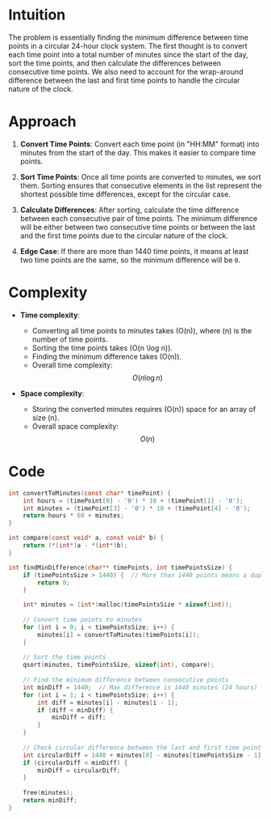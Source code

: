
# Intuition
The problem is essentially finding the minimum difference between time points in a circular 24-hour clock system. The first thought is to convert each time point into a total number of minutes since the start of the day, sort the time points, and then calculate the differences between consecutive time points. We also need to account for the wrap-around difference between the last and first time points to handle the circular nature of the clock.

# Approach
1. **Convert Time Points**: Convert each time point (in "HH:MM" format) into minutes from the start of the day. This makes it easier to compare time points.
   
2. **Sort Time Points**: Once all time points are converted to minutes, we sort them. Sorting ensures that consecutive elements in the list represent the shortest possible time differences, except for the circular case.
   
3. **Calculate Differences**: After sorting, calculate the time difference between each consecutive pair of time points. The minimum difference will be either between two consecutive time points or between the last and the first time points due to the circular nature of the clock.

4. **Edge Case**: If there are more than 1440 time points, it means at least two time points are the same, so the minimum difference will be `0`.

# Complexity
- **Time complexity**: 
   - Converting all time points to minutes takes \(O(n)\), where \(n\) is the number of time points.
   - Sorting the time points takes \(O(n \log n)\).
   - Finding the minimum difference takes \(O(n)\).
   - Overall time complexity: $$O(n \log n)$$
  
- **Space complexity**: 
   - Storing the converted minutes requires \(O(n)\) space for an array of size \(n\).
   - Overall space complexity: $$O(n)$$

# Code
```c
int convertToMinutes(const char* timePoint) {
    int hours = (timePoint[0] - '0') * 10 + (timePoint[1] - '0');
    int minutes = (timePoint[3] - '0') * 10 + (timePoint[4] - '0');
    return hours * 60 + minutes;
}

int compare(const void* a, const void* b) {
    return (*(int*)a - *(int*)b);
}

int findMinDifference(char** timePoints, int timePointsSize) {
    if (timePointsSize > 1440) {  // More than 1440 points means a duplicate exists
        return 0;
    }

    int* minutes = (int*)malloc(timePointsSize * sizeof(int));
    
    // Convert time points to minutes
    for (int i = 0; i < timePointsSize; i++) {
        minutes[i] = convertToMinutes(timePoints[i]);
    }
    
    // Sort the time points
    qsort(minutes, timePointsSize, sizeof(int), compare);
    
    // Find the minimum difference between consecutive points
    int minDiff = 1440;  // Max difference is 1440 minutes (24 hours)
    for (int i = 1; i < timePointsSize; i++) {
        int diff = minutes[i] - minutes[i - 1];
        if (diff < minDiff) {
            minDiff = diff;
        }
    }
    
    // Check circular difference between the last and first time point
    int circularDiff = 1440 + minutes[0] - minutes[timePointsSize - 1];
    if (circularDiff < minDiff) {
        minDiff = circularDiff;
    }
    
    free(minutes);
    return minDiff;
}
```
